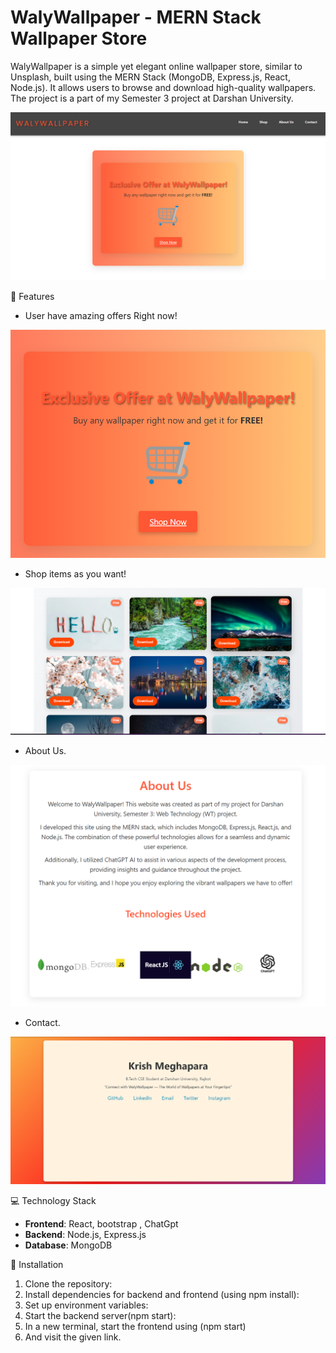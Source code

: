 # WalyWallpaper - MERN Stack Wallpaper Store

WalyWallpaper is a simple yet elegant online wallpaper store, similar to Unsplash, built using the MERN Stack (MongoDB, Express.js, React, Node.js). It allows users to browse and download high-quality wallpapers. The project is a part of my Semester 3 project at Darshan University.

![Home Page](HomePage.png)

🎯 Features

- User have amazing offers Right now!

![Offer Right Now](OfferRightNow.png)

- Shop items as you want!
 
![Shop items as you want](ShopHere.png)

- About Us. 

![About Us!](AboutUs.png)

- Contact. 

![About Us!](Contact.png)

💻 Technology Stack

- **Frontend**: React, bootstrap , ChatGpt
- **Backend**: Node.js, Express.js
- **Database**: MongoDB


🚀 Installation

1. Clone the repository:
2. Install dependencies for backend and frontend  (using npm install):
3. Set up environment variables:
4. Start the backend server(npm start):
5. In a new terminal, start the frontend using (npm start)
6. And visit the given link.

